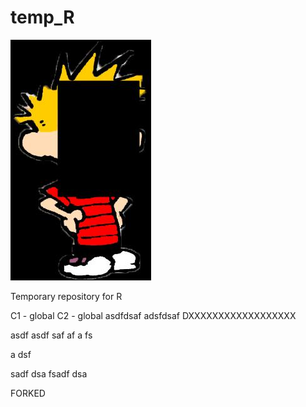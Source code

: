 # temp_R

![](calvin.jpg)

Temporary repository for R

C1 - global
C2 - global
asdfdsaf
adsfdsaf
DXXXXXXXXXXXXXXXXXX

asdf
asdf
saf
af
a
fs


a
dsf

sadf
dsa
fsadf
dsa


FORKED
